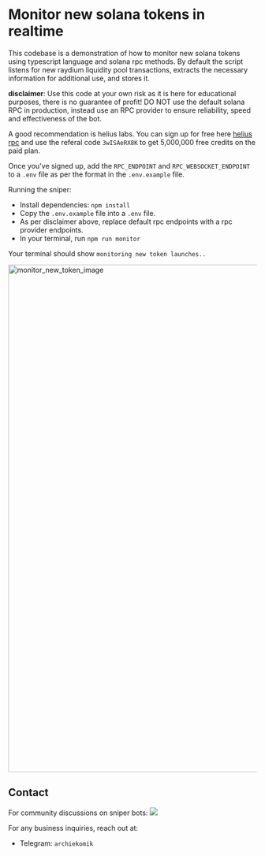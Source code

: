 # Monitor new solana tokens in realtime

This codebase is a demonstration of how to monitor new solana tokens using typescript language and solana rpc methods. By default the script listens for new raydium liquidity pool transactions, extracts the necessary information for additional use, and stores it.

**disclaimer**: Use this code at your own risk as it is here for educational purposes, there is no guarantee of profit! DO NOT use the default solana RPC in production, instead use an RPC provider to ensure reliability, speed and effectiveness of the bot.

A good recommendation is helius labs. You can sign up for free here [helius rpc](https://www.helius.dev/) and use the referal code `3wISAeRX8K` to get 5,000,000 free credits on the paid plan.

Once you've signed up, add the `RPC_ENDPOINT` and `RPC_WEBSOCKET_ENDPOINT` to a `.env` file as per the format in the `.env.example` file.

Running the sniper:

- Install dependencies: `npm install`
- Copy the `.env.example` file into a `.env` file.
- As per disclaimer above, replace default rpc endpoints with a rpc provider endpoints.
- In your terminal, run `npm run monitor`

Your terminal should show `monitoring new token launches..`

<img width="1030" alt="monitor_new_token_image" src="https://github.com/archiesnipes/solana-new-token-monitor/assets/159651488/1afb4714-7106-4d2d-95c0-489ba2021ac0">


## Contact

For community discussions on sniper bots:
[![](https://img.shields.io/discord/1201826085655023616?color=5865F2&logo=Discord&style=flat-square)](https://discord.gg/yNS6JpTv)

For any business inquiries, reach out at:

- Telegram: `archiekomik`
